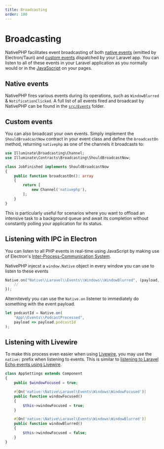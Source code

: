 ```yaml
---
title: Broadcasting
order: 100
---
```


# Broadcasting

NativePHP facilitates event broadcasting of both [native events](#native-events) (emitted by Electron/Tauri) and
[custom events](#custom-events) dispatched by your Laravel app. You can listen to all of these events in your
Laravel application as you normally would or in the [JavaSscript](#javascript) on your pages.

## Native events

NativePHP fires various events during its operations, such as `WindowBlurred` & `NotificationClicked`. A full list
of all events fired and broadcast by NativePHP can be found in the
[`src/Events`](https://github.com/nativephp/laravel/tree/main/src/Events) folder.

## Custom events

You can also broadcast your own events. Simply implement the `ShouldBroadcastNow` contract in your event class and
define the `broadcastOn` method, returning `nativephp` as one of the channels it broadcasts to:

```php
use Illuminate\Broadcasting\Channel;
use Illuminate\Contracts\Broadcasting\ShouldBroadcastNow;

class JobFinished implements ShouldBroadcastNow
{
    public function broadcastOn(): array
    {
        return [
            new Channel('nativephp'),
        ];
    }
}
```

This is particularly useful for scenarios where you want to offload an intensive task to a background queue and await
its completion without constantly polling your application for its status.

## Listening with IPC in Electron

You can listen to all PHP events in real-time using JavaScript by making use of Electron's
[Inter-Process-Communication System](https://electronjs.org/docs/latest/api/ipc-renderer).

NativePHP injecst a `window.Native` object in every window you can use to listen to these events

```js
Native.on("Native\\Laravel\\Events\\Windows\\WindowBlurred", (payload, event) => {
    //
});
```

Alternitevely you can use the `Native.on` listener to immediately do something with the event payload. 

``` js
let podcastId = Native.on(
    "App\\Events\\PodcastProcessed",
    payload => payload.podcastId
);
```

## Listening with Livewire

To make this process even easier when using [Livewire](https://livewire.laravel.com), you may use the `native:` prefix when
listening to events. This is similar to
[listening to Laravel Echo events using Livewire](https://livewire.laravel.com/docs/events#real-time-events-using-laravel-echo).

```php
class AppSettings extends Component
{
    public $windowFocused = true;

    #[On('native:\Native\Laravel\Events\Windows\WindowFocused')]
    public function windowFocused()
    {
        $this->windowFocused = true;
    }

    #[On('native:\Native\Laravel\Events\Windows\WindowBlurred')]
    public function windowBlurred()
    {
        $this->windowFocused = false;
    }
}
```
